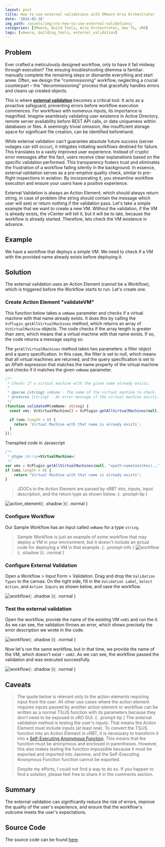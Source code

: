 ```yaml
---
layout: post
title: How to use external validations with VMware Aria Orchestrator
date: '2024-03-30'
img_path: /assets/img/vro-how-to-use-external-validations/
categories: [VMware, Build Tools, Aria Orchestrator, How To, vRO]
tags: [vmware, building_tools, external_validation]
---
```


## Problem

Ever crafted a meticulously designed workflow, only to have it fail midway through execution? The ensuing troubleshooting dilemma is familiar: manually complete the remaining steps or dismantle everything and start anew. Often, we design the "commissioning" workflow, neglecting a crucial counterpart – the "decommissioning" process that gracefully handles errors and cleans up created objects.

This is where **[external validation](https://docs.vmware.com/en/VMware-Aria-Automation/8.16/Using-Automation-Orchestrator/GUID-97313488-7EBA-45F3-9A5A-3732ACDADC32.html)** becomes a critical tool. It acts as a proactive safeguard, preventing errors before workflow execution commences. For workflows with numerous inputs, its importance is magnified. Imagine seamlessly validating user existence in Active Directory, remote server availability before REST API calls, or data uniqueness within databases or files. A seemingly trivial omission, like insufficient storage space for significant file creation, can be identified beforehand.

While external validation can't guarantee absolute future success (server outages can still occur), it mitigates initiating workflows destined for failure. This translates to a vastly improved user experience. Instead of cryptic error messages after the fact, users receive clear explanations based on the specific validation performed. This transparency fosters trust and eliminates the frustration of a workflow failing silently in the background.
In essence, external validation serves as a pre-emptive quality check, similar to pre-flight inspections in aviation. By incorporating it, you streamline workflow execution and ensure your users have a positive experience.

External Validation is always an Action Element, which should always return string, in case of problem (the string should contain the message which user will see) or return nothing if the validation pass.
Let's take a simple example that we want to create a new VM. Without the validation, if the VM is already exists, the vCenter will tell it, but it will be to late, because the workflow is already started. Therefore, lets check the VM existence in advance.

## Example

We have a workflow that deploys a simple VM. We need to check if a VM with the provided name already exists before deploying it.

## Solution

The external validation uses an Action Element (cannot be a Workflow), which is triggered before the Workflow starts to run. Let's create one.

### Create Action Element "validateVM"

This function below takes a `vmName` parameter and checks if a virtual machine with that name already exists. It does this by calling the `VcPlugin.getAllVirtualMachines` method, which returns an array of `VcVirtualMachine` objects. The code checks if the array length is greater than zero, which means that a virtual machine with that name exists. If so, the code returns a message saying so.

The `getAllVirtualMachines` method takes two parameters: a filter object and a query specification. In this case, the filter is set to null, which means that all virtual machines are returned, and the query specification is set to an XPath expression that matches the name property of the virtual machine and checks if it matches the given `vmName` parameter.

```typescript
/**
 * Checks if a virtual machine with the given name already exists.
 *
 * @param {string} vmName - The name of the virtual machine to check.
 * @returns {string} - An error message if the virtual machine exists, or undefined if it does not.
 */
(function validateVM(vmName: string) {
  const vms: VcVirtualMachine[] = VcPlugin.getAllVirtualMachines(null, `xpath:name[matches(.,'${vmName}')]`);

  if (vms.length > 0) {
    return `Virtual Machine with that name is already exists`;
  }
});
```

Transpiled code in Javascript

```javascript
/**
 * @type {Array<VirtualMachine>}
 */
var vms = VcPlugin.getAllVirtualMachines(null, "xpath:name[matches(.,'" + vmName + "')]");
if (vms.length > 0) {
    return "Virtual Machine with that name is already exists";
}
```

> JDOCs in the Action Element are parsed by vRBT into, inputs, input description, and the return type as shown below.
{: .prompt-tip }

![action_element](e62af892-258f-4dd5-92d4-bb5ec7b694d9.png){: .shadow }{: .normal }

### Configure Workflow

Our Sample Workflow has an input called `vmName` for a type `string`.
> Sample Workflow is just an example of some workflow that may deploy a VM in your environment, but it doesn't include an actual code for deploying a VM in that example.
{: .prompt-info }
![workflow](318637dc-753c-4b94-a9f0-1fc625101fe9.png){: .shadow }{: .normal }

### Configure External Validation

Open a Workflow > Input Form > Validation. Drag and drop the `Validation Types` to the canvas.
On the right side, fill in the `Validation Label`, `Select Action`, and `Action Inputs` as shown below, and save the workflow.

![workflow](b3d4f436-dfe6-480d-9f2d-5f13a863b643.png){: .shadow }{: .normal }

### Test the external validation

Open the workflow, provide the name of the existing VM `vm01` and run the it. As we can see, the validation throws an error, which shows precisely the error description we wrote in the code.

![workflow](38bd587a-f2be-4d81-af18-56a285a4193c.png){: .shadow }{: .normal }

Now let's run the same workflow, but in that time, we provide the name of the VM, which doesn't exist - `vm02`. As we can see, the workflow passed the validation and was executed successfully.

![workflow](71bdce0a-9499-4ca9-aef4-f82be3fa355e.png){: .shadow }{: .normal }

## Caveats

>The quote below is relevant only to the action elements requiring input from the user. All other use cases where the action element requires inputs passed by another action element or workflow can be written as a normal TS/JS function with its parameters because they don't need to be exposed in vRO GUI.
{: .prompt-tip }
> The external validation method is testing the user's inputs. That means the Action Element must include inputs (at least one). To convert the TS/JS function into an Action Element in vRBT, it is necessary to transform it into a [Self-Executing Anonymous Function](https://developer.mozilla.org/en-US/docs/Glossary/Self-Executing_Anonymous_Function). This means that the function must be anonymous and enclosed in parentheses. However, this also makes testing the function impossible because it must be exported and imported into Jasmine, and the Self-Executing Anonymous Function function cannot be exported.
>
> Despite my efforts, I could not find a way to do so. If you happen to find a solution, please feel free to share it in the comments section.

## Summary

The external validation can significantly reduce the risk of errors, improve the quality of the user's experience, and ensure that the workflow's outcome meets the user's expectations.

## Source Code

The source code can be found [here](https://github.com/unbreakabl3/vmware_aria_orchestrator_examples/blob/main/general_examples/src/actions/external_validation/validateVM.ts).
